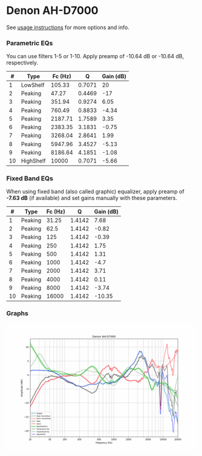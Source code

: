 # Denon AH-D7000
See [usage instructions](https://github.com/jaakkopasanen/AutoEq#usage) for more options and info.

### Parametric EQs
You can use filters 1-5 or 1-10. Apply preamp of -10.64 dB or -10.64 dB, respectively.

|   # | Type      |   Fc (Hz) |      Q |   Gain (dB) |
|-----|-----------|-----------|--------|-------------|
|   1 | LowShelf  |    105.33 | 0.7071 |       20    |
|   2 | Peaking   |     47.27 | 0.4469 |      -17    |
|   3 | Peaking   |    351.94 | 0.9274 |        6.05 |
|   4 | Peaking   |    760.49 | 0.8833 |       -4.34 |
|   5 | Peaking   |   2187.71 | 1.7589 |        3.35 |
|   6 | Peaking   |   2383.35 | 3.1831 |       -0.75 |
|   7 | Peaking   |   3268.04 | 2.8641 |        1.99 |
|   8 | Peaking   |   5947.96 | 3.4527 |       -5.13 |
|   9 | Peaking   |   8186.64 | 4.1851 |       -1.08 |
|  10 | HighShelf |  10000    | 0.7071 |       -5.66 |

### Fixed Band EQs
When using fixed band (also called graphic) equalizer, apply preamp of **-7.63 dB** (if available) and set gains manually with these parameters.

|   # | Type    |   Fc (Hz) |      Q |   Gain (dB) |
|-----|---------|-----------|--------|-------------|
|   1 | Peaking |     31.25 | 1.4142 |        7.68 |
|   2 | Peaking |     62.5  | 1.4142 |       -0.82 |
|   3 | Peaking |    125    | 1.4142 |       -0.39 |
|   4 | Peaking |    250    | 1.4142 |        1.75 |
|   5 | Peaking |    500    | 1.4142 |        1.31 |
|   6 | Peaking |   1000    | 1.4142 |       -4.7  |
|   7 | Peaking |   2000    | 1.4142 |        3.71 |
|   8 | Peaking |   4000    | 1.4142 |        0.11 |
|   9 | Peaking |   8000    | 1.4142 |       -3.74 |
|  10 | Peaking |  16000    | 1.4142 |      -10.35 |

### Graphs
![](./Denon%20AH-D7000.png)
